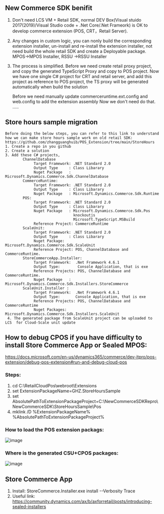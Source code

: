## New Commerce SDK benifit
   1.   Don't need LCS VM  + Retail SDK,  normal DEV Box(Visual stuido 2017(2019)/Visual Studio code + .Net Core/.Net Frameork) is OK  to develop commerce extension (POS, CRT，Retail Server).
   2.   Any changes in custom logic,  you can nonly build the corresponding extension installer, un-install and re-install the extension installer, not need build the whole retail SDK  and create a Deployable package.   MPOS->MPOS Installer,   RSSU ->RSSU Installer
   3.   The process is simplified.
          Before we need create retail proxy project,  and copy the generated TypeScript Proxy and copy to POS project.
          Now we have one single C# project for CRT and retail server, and add this project as reference to POS  project, the TS  proxy will be generated automatically when build the solution
         
         Before we need manually update commerceruntime.ext.config and web.config to add the extension assembly
         Now we don't need do that.
         .....
         
## Store hours sample migration
    Before doing the below steps, you can refer to this link to understand how we can make store hours sample work on old retail SDK: 
    https://github.com/zhangguanghuib/POS_Extension/tree/main/StoreHours
    1. Create a repo in you github
    2. Create a solution
    3. Add these C# projects, 
            ChannelDatabase
                 Target Framework: .NET Standard 2.0
                 Output Type     : Class Libarary
                 Nuget Package   : Microsoft.Dynamics.Commerce.Sdk.ChannelDatabase
            CommerceRuntime:
                 Target Framework: .NET Standard 2.0
                 Output Type     : Class Libarary
                 Nuget Package   : Microsoft.Dynamics.Commerce.Sdk.Runtime
            POS:
                 Target Framework: .NET Standard 2.0
                 Output Type     : Class Libarary
                 Nuget Package   : Microsoft.Dynamics.Commerce.Sdk.Pos
                                   knockoutjs
                                   Microsoft.TypeScript.MSBuild
                 Reference Project: CommerceRuntime
            ScaleUnit:
                 Target Framework: .NET Standard 2.0
                 Output Type     : Class Libarary
                 Nuget Package:     Microsoft.Dynamics.Commerce.Sdk.ScaleUnit
                 Reference Project: POS, ChannelDatabase and CommerceRuntime.
            StoreCommerceApp.Installer: 
                 Target Framework:  .Net Framework 4.6.1
                 Output Type:        Console Application, that is exe
                 Reference Projects: POS, ChannelDatabase and CommerceRuntime.
                 Nuget Package   :   Microsoft.Dynamics.Commerce.Sdk.Installers.StoreCommerce
            ScaleUnit.Installer :
                 Target Framework:  .Net Framework 4.6.1
                 Output Type:       Console Application, that is exe
                 Reference Projects: POS, ChannelDatabase and CommerceRuntime
                 Nuget Packages:     Microsoft.Dynamics.Commerce.Sdk.Installers.ScaleUnit
     4. The generated package from ScaleUnit project can be uploaded to LCS  for Cloud-Scale unit update
   
## How to debug CPOS if you have difficulty to install Store Commerce App or Sealed MPOS:     
https://docs.microsoft.com/en-us/dynamics365/commerce/dev-itpro/pos-extension/debug-pos-extension#run-and-debug-cloud-pos
### Steps:
1. cd C:\RetailCloudPos\webroot\Extensions
2. set ExtensionPackageName=GHZ.StoreHoursSample
3. set AbsolutePathToExtensionPackageProject=C:\NewCommerceSDKRepro\NewCommerceSDK\StoreHoursSample\Pos
4. mklink /D %ExtensionPackageName% %AbsolutePathToExtensionPackageProject%

### How to load the POS extension packags:
![image](https://user-images.githubusercontent.com/14832260/176575303-fb7fb06a-f822-4ac1-9a98-4215bf05be1e.png)

###  Where is the generated CSU+CPOS packages:
![image](https://user-images.githubusercontent.com/14832260/176575606-2487f0d4-92c3-4472-87ea-fbc0ae72e365.png)

##  Store Commerce App
1. Install: StoreCommerce.Installer.exe install --Verbosity Trace 
2. Useful link:  https://community.dynamics.com/ax/b/axforretail/posts/introducing-sealed-installers
